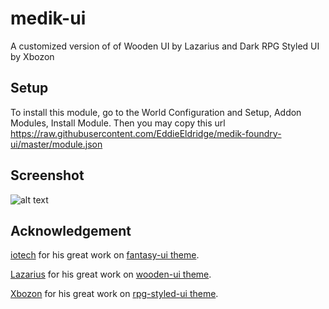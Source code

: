 # medik-ui
A customized version of of Wooden UI by Lazarius and Dark RPG Styled UI by Xbozon

## Setup
To install this module, go to the World Configuration and Setup, Addon Modules, Install Module.
Then you may copy this url https://raw.githubusercontent.com/EddieEldridge/medik-foundry-ui/master/module.json

## Screenshot
![alt text](https://nsa40.casimages.com/img/2021/01/04/210104103801381730.jpg)

## Acknowledgement
[iotech](https://foundryvtt.com/community/iotech) for his great work on [fantasy-ui theme](https://foundryvtt.com/packages/fantasy-ui/).

[Lazarius](https://foundryvtt.com/community/lazarius) for his great work on [wooden-ui theme](https://foundryvtt.com/packages/wooden-ui/).

[Xbozon](https://foundryvtt.com/community/Xbozon) for his great work on [rpg-styled-ui theme](https://foundryvtt.com/packages/rpg-styled-ui/).

